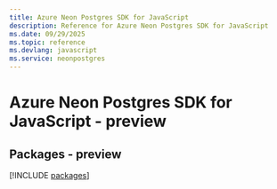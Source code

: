 ```yaml
---
title: Azure Neon Postgres SDK for JavaScript
description: Reference for Azure Neon Postgres SDK for JavaScript
ms.date: 09/29/2025
ms.topic: reference
ms.devlang: javascript
ms.service: neonpostgres
---
```

# Azure Neon Postgres SDK for JavaScript - preview
## Packages - preview
[!INCLUDE [packages](neon-postgres-index.md)]